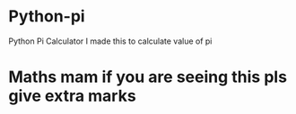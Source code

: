 # Python-pi
Python Pi Calculator
I made this to calculate value of pi
# Maths mam if you are seeing this pls give extra marks
